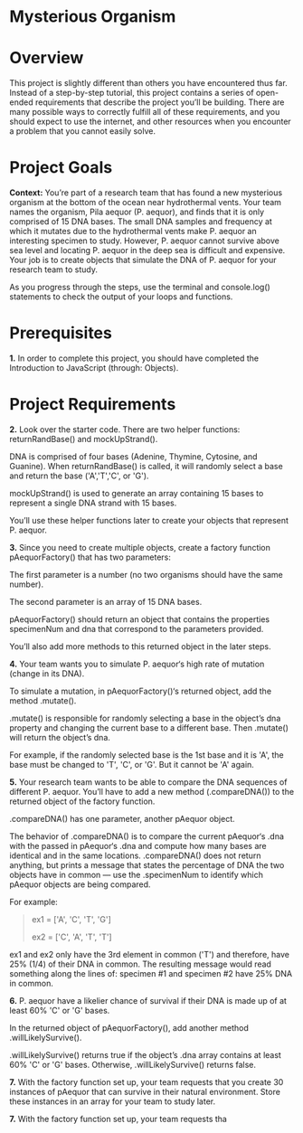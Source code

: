# Mysterious Organism

# Overview

This project is slightly different than others you have encountered thus far. Instead of a step-by-step tutorial, this project contains a series of open-ended requirements that describe the project you’ll be building. There are many possible ways to correctly fulfill all of these requirements, and you should expect to use the internet, and other resources when you encounter a problem that you cannot easily solve.

# Project Goals

<b>Context:</b> You’re part of a research team that has found a new mysterious organism at the bottom of the ocean near hydrothermal vents. Your team names the organism, Pila aequor (P. aequor), and finds that it is only comprised of 15 DNA bases. The small DNA samples and frequency at which it mutates due to the hydrothermal vents make P. aequor an interesting specimen to study. However, P. aequor cannot survive above sea level and locating P. aequor in the deep sea is difficult and expensive. Your job is to create objects that simulate the DNA of P. aequor for your research team to study.

As you progress through the steps, use the terminal and console.log() statements to check the output of your loops and functions.

# Prerequisites

**1.** In order to complete this project, you should have completed the Introduction to JavaScript (through: Objects).

# Project Requirements


**2.** Look over the starter code. There are two helper functions: returnRandBase() and mockUpStrand().

DNA is comprised of four bases (Adenine, Thymine, Cytosine, and Guanine). When returnRandBase() is called, it will randomly select a base and return the base ('A','T','C', or 'G').

mockUpStrand() is used to generate an array containing 15 bases to represent a single DNA strand with 15 bases.

You’ll use these helper functions later to create your objects that represent P. aequor.

**3.** Since you need to create multiple objects, create a factory function pAequorFactory() that has two parameters:

The first parameter is a number (no two organisms should have the same number).

The second parameter is an array of 15 DNA bases.

pAequorFactory() should return an object that contains the properties specimenNum and dna that correspond to the parameters provided.

You’ll also add more methods to this returned object in the later steps.

**4.** Your team wants you to simulate P. aequor‘s high rate of mutation (change in its DNA).

To simulate a mutation, in pAequorFactory()‘s returned object, add the method .mutate().

.mutate() is responsible for randomly selecting a base in the object’s dna property and changing the current base to a different base. Then .mutate() will return the object’s dna.

For example, if the randomly selected base is the 1st base and it is 'A', the base must be changed to 'T', 'C', or 'G'. But it cannot be 'A' again.


**5.** Your research team wants to be able to compare the DNA sequences of different P. aequor. You’ll have to add a new method (.compareDNA()) to the returned object of the factory function.

.compareDNA() has one parameter, another pAequor object.

The behavior of .compareDNA() is to compare the current pAequor‘s .dna with the passed in pAequor‘s .dna and compute how many bases are identical and in the same locations. .compareDNA() does not return anything, but prints a message that states the percentage of DNA the two objects have in common — use the .specimenNum to identify which pAequor objects are being compared.

For example:
> ex1 = ['A', 'C', 'T', 'G']
> 
> ex2 = ['C', 'A', 'T', 'T']

ex1 and ex2 only have the 3rd element in common ('T') and therefore, have 25% (1/4) of their DNA in common. The resulting message would read something along the lines of: specimen #1 and specimen #2 have 25% DNA in common.


**6.** P. aequor have a likelier chance of survival if their DNA is made up of at least 60% 'C' or 'G' bases.

In the returned object of pAequorFactory(), add another method .willLikelySurvive().

.willLikelySurvive() returns true if the object’s .dna array contains at least 60% 'C' or 'G' bases. Otherwise, .willLikelySurvive() returns false.


**7.** With the factory function set up, your team requests that you create 30 instances of pAequor that can survive in their natural environment. Store these instances in an array for your team to study later.

**7.** With the factory function set up, your team requests tha